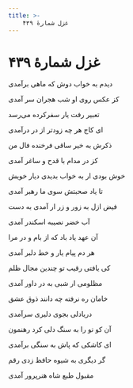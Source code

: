 ```yaml
---
title: >-
    غزل شمارهٔ ۴۳۹
---
```

# غزل شمارهٔ ۴۳۹

<div class="b" id="bn1"><div class="m1"><p>دیدم به خواب دوش که ماهی برآمدی</p></div>
<div class="m2"><p>کز عکس روی او شب هجران سر آمدی</p></div></div>
<div class="b" id="bn2"><div class="m1"><p>تعبیر رفت یار سفرکرده می‌رسد</p></div>
<div class="m2"><p>ای کاج هر چه زودتر از در درآمدی</p></div></div>
<div class="b" id="bn3"><div class="m1"><p>ذکرش به خیر ساقی فرخنده فال من</p></div>
<div class="m2"><p>کز در مدام با قدح و ساغر آمدی</p></div></div>
<div class="b" id="bn4"><div class="m1"><p>خوش بودی ار به خواب بدیدی دیار خویش</p></div>
<div class="m2"><p>تا یاد صحبتش سوی ما رهبر آمدی</p></div></div>
<div class="b" id="bn5"><div class="m1"><p>فیض ازل به زور و زر ار آمدی به دست</p></div>
<div class="m2"><p>آب خضر نصیبه اسکندر آمدی</p></div></div>
<div class="b" id="bn6"><div class="m1"><p>آن عهد یاد باد که از بام و در مرا</p></div>
<div class="m2"><p>هر دم پیام یار و خط دلبر آمدی</p></div></div>
<div class="b" id="bn7"><div class="m1"><p>کی یافتی رقیب تو چندین مجال ظلم</p></div>
<div class="m2"><p>مظلومی ار شبی به در داور آمدی</p></div></div>
<div class="b" id="bn8"><div class="m1"><p>خامان ره نرفته چه دانند ذوق عشق</p></div>
<div class="m2"><p>دریادلی بجوی دلیری سرآمدی</p></div></div>
<div class="b" id="bn9"><div class="m1"><p>آن کو تو را به سنگ دلی کرد رهنمون</p></div>
<div class="m2"><p>ای کاشکی که پاش به سنگی برآمدی</p></div></div>
<div class="b" id="bn10"><div class="m1"><p>گر دیگری به شیوه حافظ زدی رقم</p></div>
<div class="m2"><p>مقبول طبع شاه هنرپرور آمدی</p></div></div>